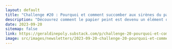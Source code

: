 ```yaml
---
layout: default
title: "Challenge #20 : Pourquoi et comment succomber aux sirènes du papier peint ?"
description: "Découvrez comment le papier peint est devenu un élément d'expression incontournable pour vos intérieurs. Explorez l'histoire et l'évolution du papier peint, de son héritage britannique aux innovations françaises. Apprenez à choisir parmi un éventail de motifs pour refléter votre personnalité, à créer une atmosphère unique et à utiliser des techniques d'installation simplifiées. Que vous soyez débutant ou expert en déco, trouvez des idées inspirantes et des astuces pour rafraîchir votre espace."
date: 2023-09-20
sitemap: false
link: https://geraldinepoly.substack.com/p/challenge-20-pourquoi-et-comment
image: src/images/newsletters/2023-09-20-challenge-20-pourquoi-et-comment-succomber-aux-sirnes-du-papier-peint-.jpg
---
```


